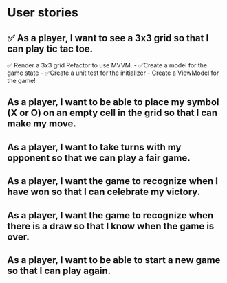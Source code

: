 # User stories

## ✅ As a player, I want to see a 3x3 grid so that I can play tic tac toe.
✅ Render a 3x3 grid
Refactor to use MVVM.
    - ✅Create a model for the game state
    - ✅Create a unit test for the initializer
    - Create a ViewModel for the game!

## As a player, I want to be able to place my symbol (X or O) on an empty cell in the grid so that I can make my move.

## As a player, I want to take turns with my opponent so that we can play a fair game.

## As a player, I want the game to recognize when I have won so that I can celebrate my victory.

## As a player, I want the game to recognize when there is a draw so that I know when the game is over.

## As a player, I want to be able to start a new game so that I can play again.